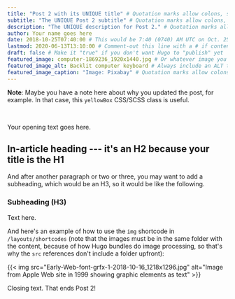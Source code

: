 ```yaml
---
title: "Post 2 with its UNIQUE title" # Quotation marks allow colons, semicolons, etc.
subtitle: "The UNIQUE Post 2 subtitle" # Quotation marks allow colons, semicolons, etc.
description: "The UNIQUE description for Post 2." # Quotation marks allow colons, semicolons, etc.
author: Your name goes here
date: 2018-10-25T07:40:00 # This would be 7:40 (0740) AM UTC on Oct. 25, 2018
lastmod: 2020-06-13T13:10:00 # Comment-out this line with a # if content is unchanged
draft: false # Make it "true" if you don't want Hugo to "publish" yet
featured_image: computer-1869236_1920x1440.jpg # Or whatever image you want to use
featured_image_alt: Backlit computer keyboard # Always include an ALT tag for accessibility
featured_image_caption: "Image: Pixabay" # Quotation marks allow colons, semicolons, etc.
---
```


<div class="yellowBox">
	<p><strong>Note</strong>: Maybe you have a note here about why you updated the post, for example. In that case, this <code>yellowBox</code> CSS/SCSS class is useful.</p>
</div>
&nbsp;<br />


Your opening text goes here.

## In-article heading --- it's an H2 because your title is the H1

And after another paragraph or two or three, you may want to add a subheading, which would be an H3, so it would be like the following.

### Subheading (H3)

Text here.

And here's an example of how to use the `img` shortcode in `/layouts/shortcodes` (note that the images must be in the same folder with the content, because of how Hugo bundles do image processing, so that's why the `src` references don't include a folder upfront):

{{< img src="Early-Web-font-grfx-1-2018-10-16_1218x1296.jpg" alt="Image from Apple Web site in 1999 showing graphic elements as text" >}}

Closing text. That ends Post 2!